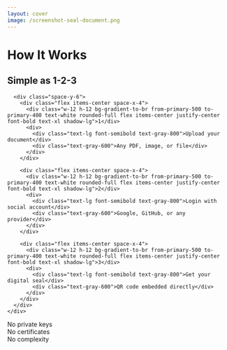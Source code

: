 ```yaml
---
layout: cover
image: /screenshot-seal-document.png
---
```


<div class="relative h-full w-full">
  <!-- Main content overlay -->
  <div class="absolute top-8 left-8 z-10">
    <div class="bg-white bg-opacity-95 p-8 rounded-2xl shadow-xl backdrop-filter backdrop-blur-sm border border-gray-200">
      <h1 class="text-4xl font-bold mb-6 text-gray-900">How It Works</h1>
      <h2 class="text-2xl text-brand-primary font-semibold mb-8">Simple as 1-2-3</h2>
      
      <div class="space-y-6">
        <div class="flex items-center space-x-4">
          <div class="w-12 h-12 bg-gradient-to-br from-primary-500 to-primary-400 text-white rounded-full flex items-center justify-center font-bold text-xl shadow-lg">1</div>
          <div>
            <div class="text-lg font-semibold text-gray-800">Upload your document</div>
            <div class="text-gray-600">Any PDF, image, or file</div>
          </div>
        </div>
        
        <div class="flex items-center space-x-4">
          <div class="w-12 h-12 bg-gradient-to-br from-primary-500 to-primary-400 text-white rounded-full flex items-center justify-center font-bold text-xl shadow-lg">2</div>
          <div>
            <div class="text-lg font-semibold text-gray-800">Login with social account</div>
            <div class="text-gray-600">Google, GitHub, or any provider</div>
          </div>
        </div>
        
        <div class="flex items-center space-x-4">
          <div class="w-12 h-12 bg-gradient-to-br from-primary-500 to-primary-400 text-white rounded-full flex items-center justify-center font-bold text-xl shadow-lg">3</div>
          <div>
            <div class="text-lg font-semibold text-gray-800">Get your digital seal</div>
            <div class="text-gray-600">QR code embedded directly</div>
          </div>
        </div>
      </div>
    </div>
  </div>

  <!-- Badge popover in lower right -->
  <div class="absolute bottom-8 right-8 z-20">
    <div class="bg-gradient-to-r from-green-500 to-emerald-500 text-white px-6 py-4 rounded-2xl shadow-2xl transform rotate-3 hover:rotate-0 transition-transform duration-300">
      <div class="flex items-center space-x-3">
        <lucide-shield-check class="w-8 h-8" />
        <div class="text-right">
          <div class="font-bold text-lg leading-tight">No private keys</div>
          <div class="font-bold text-lg leading-tight">No certificates</div>
          <div class="font-bold text-lg leading-tight">No complexity</div>
        </div>
      </div>
      <!-- Badge tail -->
      <div class="absolute -bottom-2 right-6 w-0 h-0 border-l-4 border-r-4 border-t-8 border-l-transparent border-r-transparent border-t-emerald-500"></div>
    </div>
  </div>
</div>

<!--
Here's how simple it is: Upload your document, login with a social account you already have - Google, GitHub, whatever you use - and get your digital seal. That's it. No private keys, no certificates, no technical complexity. The seal embeds directly into your document as a QR code that anyone can verify.
-->